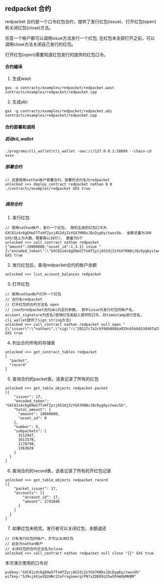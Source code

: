 redpacket 合约
---------

redpacket 合约是一个口令红包合约，提供了发行红包(issue)、打开红包(open) 和关闭红包(close)方法。

任意一个帐户都可以调用issue方法发行一个红包, 在红包未全部打开之前，可以调用close方法关闭自己发行的红包。

打开红包(open)需要知道红包发行的提供的红包口令。

#### 合约编译

1. 生成wast:
```
gxx -o contracts/examples/redpacket/redpacket.wast contracts/examples/redpacket/redpacket.cpp 
```

2. 生成abi:
```
gxx -g contracts/examples/redpacket/redpacket.abi contracts/examples/redpacket/redpacket.cpp 
```

#### 合约部署和调用

##### 启动cli_wallet
```
./programs/cli_wallet/cli_wallet -sws:///127.0.0.1:28099 --chain-id xxxx
```

##### 部署合约
```
// 这里使用nathan帐户部署合约，部署的合约名为redpacket
unlocked >>> deploy_contract redpacket nathan 0 0 ./contracts/examples/redpacket GXS true


```

##### 调用合约

1. 发行红包
```
// 使用nathan帐户，发行一个红包， 随机生成的红包口令为GXC81z4c6gEHw57TxHfZyzjA52djZzYGX7KN8sJQcDyg6yitwov5b， 金额总量为100 GXS(链上为大数，需要乘以10万)， 数量为5个
unlocked >>> call_contract nathan redpacket {"amount":10000000,"asset_id":1.3.1} issue "{\"encoded_token\":\"GXC81z4c6gEHw57TxHfZyzjA52djZzYGX7KN8sJQcDyg6yitwov5b\",\"number\":5}" GXS true
```

2. 发行红包后，查询redpacket合约的帐户余额
```
unlocked >>> list_account_balances redpacket
```

3. 打开红包
```
// 使用nathan帐户打开一个红包
// 合约名redpacket
// 打开红包的合约方法名 open
// json为redpacket合约abi约定的参数， 其中issue为发行红包的帐户名，account_signature为签名(使用红包发起人提供的口令，对timestamp进行签名, cli_wallet提供了sign_string方法)
unlocked >>> call_contract nathan redpacket null open "{\"issuer\":\"nathan\",\"sig\":\"20217c7a2c9f00b886ba029c65bb0338407a292db97eb0937b7e8a50b19f70fbfd1dd1bec9f861f616a850a6a8cb955ba870e8750ef145ae33b9c05cced8b033eb\"}" GXS true

```

4. 列出合约所有的存储表
```
unlocked >>> get_contract_tables redpacket
[
  "packet",
  "record"
]
```

5. 查询合约的packet表，该表记录了所有的红包
```
unlocked >>> get_table_objects redpacket packet
[{
    "issuer": 17,
    "encoded_token": "GXC81z4c6gEHw57TxHfZyzjA52djZzYGX7KN8sJQcDyg6yitwov5b",
    "total_amount": {
      "amount": 10000000,
      "asset_id": 0
    },
    "number": 5,
    "subpackets": [
      3112947,
      1611570,
      1170798,
      1363639
    ]
  }
]
```

6. 查询合约的record表，该表记录了所有的开红包记录
```
unlocked >>> get_table_objects redpacket record
[{
    "packet_issuer": 17,
    "accounts": [{
        "account_id": 17,
        "amount": 2741046
      }
    ]
  }
]

```

7. 如果红包未抢完，发行者可以关闭红包，余额退还

```
// 只有发行红包的帐户，才可以关闭红包
// 此处为nathan帐户
// 关闭红包的合约方法名为close
unlocked >>> call_contract nathan redpacket null close "{}" GXS true
```

本次演示使用的口令对
```
pubkey:"GXC81z4c6gEHw57TxHfZyzjA52djZzYGX7KN8sJQcDyg6yitwov5b"
wifkey:"5J9vj4XiwVQ2HNr22uFrxgaaerqrPN7xZQER9z2hwSPeWdbMKBM"
```
